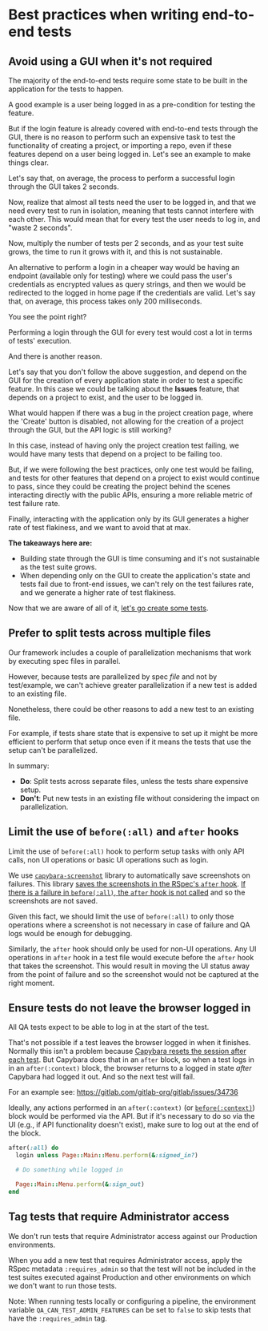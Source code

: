 # Best practices when writing end-to-end tests

## Avoid using a GUI when it's not required

The majority of the end-to-end tests require some state to be built in the application for the tests to happen.

A good example is a user being logged in as a pre-condition for testing the feature.

But if the login feature is already covered with end-to-end tests through the GUI, there is no reason to perform such an expensive task to test the functionality of creating a project, or importing a repo, even if these features depend on a user being logged in. Let's see an example to make things clear.

Let's say that, on average, the process to perform a successful login through the GUI takes 2 seconds.

Now, realize that almost all tests need the user to be logged in, and that we need every test to run in isolation, meaning that tests cannot interfere with each other. This would  mean that for every test the user needs to log in, and "waste 2 seconds".

Now, multiply the number of tests per 2 seconds, and as your test suite grows, the time to run it grows with it, and this is not sustainable.

An alternative to perform a login in a cheaper way would be having an endpoint (available only for testing) where we could pass the user's credentials as encrypted values as query strings, and then we would be redirected to the logged in home page if the credentials are valid. Let's say that, on average, this process takes only 200 milliseconds.

You see the point right?

Performing a login through the GUI for every test would cost a lot in terms of tests' execution.

And there is another reason.

Let's say that you don't follow the above suggestion, and depend on the GUI for the creation of every application state in order to test a specific feature. In this case we could be talking about the **Issues** feature, that depends on a project to exist, and the user to be logged in.

What would happen if there was a bug in the project creation page, where the 'Create' button is disabled, not allowing for the creation of a project through the GUI, but the API logic is still working?

In this case, instead of having only the project creation test failing, we would have many tests that depend on a project to be failing too.

But, if we were following the best practices, only one test would be failing, and tests for other features that depend on a project to exist would continue to pass, since they could be creating the project behind the scenes interacting directly with the public APIs, ensuring a more reliable metric of test failure rate.

Finally, interacting with the application only by its GUI generates a higher rate of test flakiness, and we want to avoid that at max.

**The takeaways here are:**

- Building state through the GUI is time consuming and it's not sustainable as the test suite grows.
- When depending only on the GUI to create the application's state and tests fail due to front-end issues, we can't rely on the test failures rate, and we generate a higher rate of test flakiness.

Now that we are aware of all of it, [let's go create some tests](quick_start_guide.md).

## Prefer to split tests across multiple files

Our framework includes a couple of parallelization mechanisms that work by executing spec files in parallel.

However, because tests are parallelized by spec *file* and not by test/example, we can't achieve greater parallelization if a new test is added to an existing file.

Nonetheless, there could be other reasons to add a new test to an existing file.

For example, if tests share state that is expensive to set up it might be more efficient to perform that setup once even if it means the tests that use the setup can't be parallelized.

In summary:

- **Do**: Split tests across separate files, unless the tests share expensive setup.
- **Don't**: Put new tests in an existing file without considering the impact on parallelization.

## Limit the use of `before(:all)` and `after` hooks

Limit the use of `before(:all)` hook to perform setup tasks with only API calls, non UI operations
or basic UI operations such as login.

We use [`capybara-screenshot`](https://github.com/mattheworiordan/capybara-screenshot) library to automatically save screenshots on failures.
This library [saves the screenshots in the RSpec's `after` hook](https://github.com/mattheworiordan/capybara-screenshot/blob/master/lib/capybara-screenshot/rspec.rb#L97).
[If there is a failure in `before(:all)`, the `after` hook is not called](https://github.com/rspec/rspec-core/pull/2652/files#diff-5e04af96d5156e787f28d519a8c99615R148) and so the screenshots are not saved.

Given this fact, we should limit the use of `before(:all)` to only those operations where a screenshot is not
necessary in case of failure and QA logs would be enough for debugging.

Similarly, the `after` hook should only be used for non-UI operations. Any UI operations in `after` hook in a test file
would execute before the `after` hook that takes the screenshot. This would result in moving the UI status away from the
point of failure and so the screenshot would not be captured at the right moment.

## Ensure tests do not leave the browser logged in

All QA tests expect to be able to log in at the start of the test.

That's not possible if a test leaves the browser logged in when it finishes. Normally this isn't a problem because [Capybara resets the session after each test](https://github.com/teamcapybara/capybara/blob/9ebc5033282d40c73b0286e60217515fd1bb0b5d/lib/capybara/rspec.rb#L18). But Capybara does that in an `after` block, so when a test logs in in an `after(:context)` block, the browser returns to a logged in state *after* Capybara had logged it out. And so the next test will fail.

For an example see: <https://gitlab.com/gitlab-org/gitlab/issues/34736>

Ideally, any actions performed in an `after(:context)` (or [`before(:context)`](#limit-the-use-of-beforeall-and-after-hooks)) block would be performed via the API. But if it's necessary to do so via the UI (e.g., if API functionality doesn't exist), make sure to log out at the end of the block.

```ruby
after(:all) do
  login unless Page::Main::Menu.perform(&:signed_in?)

  # Do something while logged in

  Page::Main::Menu.perform(&:sign_out)
end
```

## Tag tests that require Administrator access

We don't run tests that require Administrator access against our Production environments.

When you add a new test that requires Administrator access, apply the RSpec metadata `:requires_admin` so that the test will not be included in the test suites executed against Production and other environments on which we don't want to run those tests.

Note: When running tests locally or configuring a pipeline, the environment variable `QA_CAN_TEST_ADMIN_FEATURES` can be set to `false` to skip tests that have the `:requires_admin` tag.
